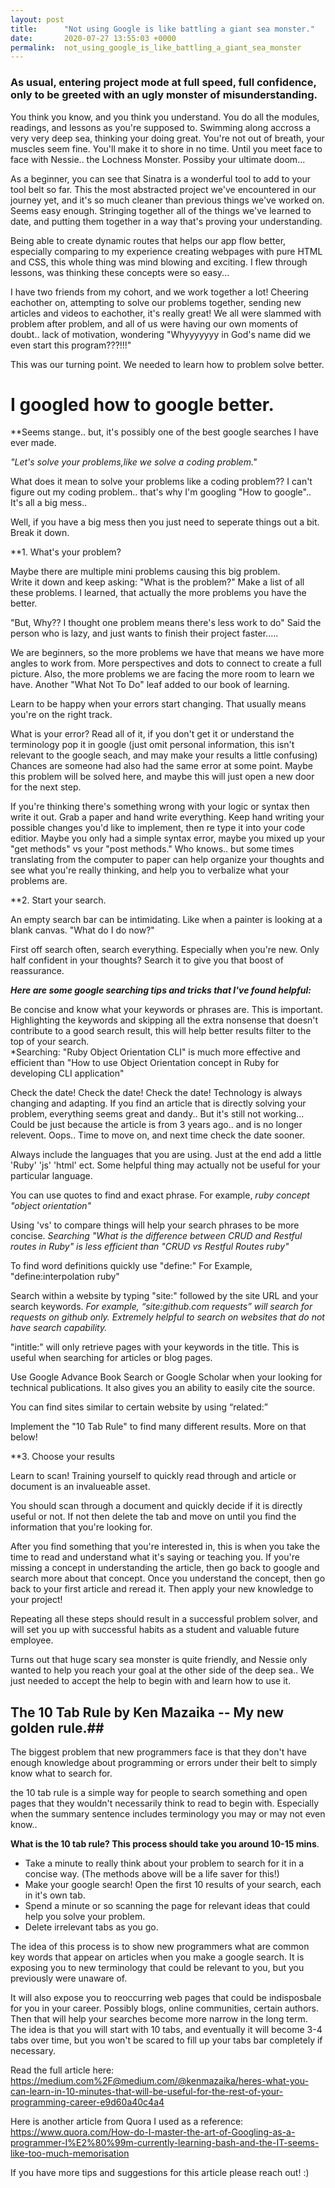 ```yaml
---
layout: post
title:      "Not using Google is like battling a giant sea monster."
date:       2020-07-27 13:55:03 +0000
permalink:  not_using_google_is_like_battling_a_giant_sea_monster
---
```


### As usual, entering project mode at full speed, full confidence, only to be greeted with an ugly monster of misunderstanding.

You think you know, and you think you understand.  You do all the modules, readings, and lessons as you're supposed to.  Swimming along accross a very very deep sea, thinking your doing great. You're not out of breath, your muscles seem fine.  You'll make it to shore in no time.  Until you meet face to face with Nessie.. the Lochness Monster.  Possiby your ultimate doom...

As a beginner, you can see that Sinatra is a wonderful tool to add to your tool belt so far.  This the most abstracted project we've encountered in our journey yet, and it's so much cleaner than previous things we've worked on.  Seems easy enough.  Stringing together all of the things we've learned to date, and putting them together in a way that's proving your understanding. 

Being able to create dynamic routes that helps our app flow better, especially comparing to my experience creating webpages with pure HTML and CSS, this whole thing was mind blowing and exciting.  I flew through lessons, was thinking these concepts were so easy... 

I have two friends from my cohort, and we work together a lot!  Cheering eachother on, attempting to solve our problems together, sending new articles and videos to eachother, it's really great! We all were slammed with problem after problem, and all of us were having our own moments of doubt.. lack of motivation, wondering "Whyyyyyyy in God's name did we even start this program???!!!"

This was our turning point.  We needed to learn how to problem solve better.  

# I googled how to google better. 
**Seems stange.. but, it's possibly one of the best google searches I have ever made.


*"Let's solve your problems,like we solve a coding problem."*

What does it mean to solve your problems like a coding problem?? I can't figure out my coding problem.. that's why I'm googling "How to google".. It's all a big mess..

Well, if you have a big mess then you just need to seperate things out a bit.  Break it down.

**1. What's your problem?  

Maybe there are multiple mini problems causing this big problem.  
Write it down and keep asking: "What is the problem?"  Make a list of all these problems. 
I learned, that actually the more problems you have the better.

"But, Why?? I thought one problem means there's less work to do"  Said the person who is lazy, and just wants to finish their project faster..... 

We are beginners, so the more problems we have that means we have more angles to work from.  More perspectives and dots to connect to create a full picture.  Also, the more problems we are facing the more room to learn we have.  Another "What Not To Do" leaf added to our book of learning.

Learn to be happy when your errors start changing.  That usually means you're on the right track.

What is your error?  Read all of it, if you don't get it or understand the terminology pop it in google (just omit personal information, this isn't relevant to the google seach, and may make your results a little confusing)
Chances are someone had also had the same error at some point.  Maybe this problem will be solved here, and maybe this will just open a new door for the next step.

If you're thinking there's something wrong with your logic or syntax then write it out.  Grab a paper and hand write everything. Keep hand writing your possible changes you'd like to implement, then re type it into your code editior.  Maybe you only had a simple syntax error, maybe you mixed up your "get methods" vs your "post methods."  Who knows.. but some times translating from the computer to paper can help organize your thoughts and see what you're really thinking, and help you to verbalize what your problems are.


**2.  Start your search.

An empty search bar can be intimidating.  Like when a painter is looking at a blank canvas. "What do I do now?"

First off search often, search everything. Especially when you're new.  Only half confident in your thoughts?  Search it to give you that boost of reassurance.

***Here are some google searching tips and tricks that I've found helpful:***

Be concise and know what your keywords or phrases are. This is important.  Highlighting the keywords and skipping all the extra nonsense that doesn't contribute to a good search result, this will help better results filter to the top of your search.  
*Searching: "Ruby Object Orientation CLI"  is much more effective and efficient than "How to use Object Orientation concept in Ruby for developing CLI application" 

Check the date! Check the date! Check the date!  Technology is always changing and adapting.  If you find an article that is directly solving your problem, everything seems great and dandy.. But it's still not working... Could be just because the article is from 3 years ago.. and is no longer relevent.  Oops.. Time to move on, and next time check the date sooner.

Always include the languages that you are using. Just at the end add a little 'Ruby' 'js' 'html' ect.  Some helpful thing may actually not be useful for your particular language.

You can use quotes to find and exact phrase. For example, *ruby concept "object orientation"*

Using 'vs' to compare things will help your search phrases to be more concise.
*Searching "What is the difference between CRUD and Restful routes in Ruby" is less efficient than "CRUD vs Restful Routes ruby"*

To find word definitions quickly use "define:"  For Example, "define:interpolation ruby"  

Search within a website by typing "site:" followed by the site URL and your search keywords. 
*For example, “site:github.com requests” will search for requests on github only. Extremely helpful to search on websites that do not have search capability.*

"intitle:" will only retrieve pages with your keywords in the title.  This is useful when searching for articles or blog pages.

Use Google Advance Book Search or Google Scholar when your looking for technical publications. It also gives you an ability to easily cite the source.

You can find sites similar to certain website by using “related:”

Implement the "10 Tab Rule" to find many different results.  More on that below!


**3.  Choose your results

Learn to scan! Training yourself to quickly read through and article or document is an invalueable asset.  

You should scan through a document and quickly decide if it is directly useful or not. If not then delete the tab and move on until you find the information that you're looking for.

After you find something that you're interested in, this is when you take the time to read and understand what it's saying or teaching you.  If you're missing a concept in understanding the article, then go back to google and search more about that concept.  Once you understand the concept, then go back to your first article and reread it.  Then apply your new knowledge to your project! 

Repeating all these steps should result in a successful problem solver, and will set you up with successful habits as a student and valuable future employee.  

Turns out that huge scary sea monster is quite friendly, and Nessie only wanted to help you reach your goal at the other side of the deep sea.. We just needed to accept the help to begin with and learn how to use it.


## The 10 Tab Rule by Ken Mazaika -- My new golden rule.##

The biggest problem that new programmers face is that they don't have enough knowledge about programming or errors under their belt to simply know what to search for.

the 10 tab rule is a simple way for people to search something and open pages that they wouldn't necessarily think to read to begin with.  Especially when the summary sentence includes terminology you may or may not even know..

**What is the 10 tab rule?  This process should take you around 10-15 mins**.

* Take a minute to really think about your problem to search for it in a concise way.  (The methods above will be a life saver for this!)
* Make your google search!  Open the first 10 results of your search, each in it's own tab.
* Spend a minute or so scanning the page for relevant ideas that could help you solve your problem.  
* Delete irrelevant tabs as you go.

The idea of this process is to show new programmers what are common key words that appear on articles when you make a google search.  It is exposing you to new terminology that could be relevant to you, but you previously were unaware of.  

It will also expose you to reoccurring web pages that could be indisposbale for you in your career.  Possibly blogs, online communities, certain authors.  Then that will help your searches become more narrow in the long term.  The idea is that you will start with 10 tabs, and eventually it will become 3-4 tabs over time, but you won't be scared to fill up your tabs bar completely if necessary.

Read the full article here: https://medium.com%2F@medium.com/@kenmazaika/heres-what-you-can-learn-in-10-minutes-that-will-be-useful-for-the-rest-of-your-programming-career-e9d60a40c4a4

Here is another article from Quora I used as a reference: https://www.quora.com/How-do-I-master-the-art-of-Googling-as-a-programmer-I%E2%80%99m-currently-learning-bash-and-the-IT-seems-like-too-much-memorisation

If you have more tips and suggestions for this article please reach out! :) 














